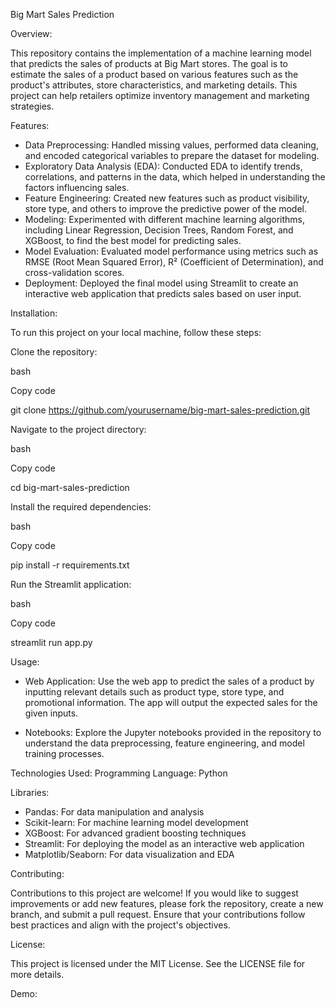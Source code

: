 Big Mart Sales Prediction


Overview:

This repository contains the implementation of a machine learning model that predicts the sales of products at Big Mart stores. The goal is to estimate the sales of a product based on various features such as the product's attributes, store characteristics, and marketing details. This project can help retailers optimize inventory management and marketing strategies.


Features:

- Data Preprocessing: Handled missing values, performed data cleaning, and encoded categorical variables to prepare the dataset for modeling.
- Exploratory Data Analysis (EDA): Conducted EDA to identify trends, correlations, and patterns in the data, which helped in understanding the factors influencing sales.
- Feature Engineering: Created new features such as product visibility, store type, and others to improve the predictive power of the model.
- Modeling: Experimented with different machine learning algorithms, including Linear Regression, Decision Trees, Random Forest, and XGBoost, to find the best model for predicting sales.
- Model Evaluation: Evaluated model performance using metrics such as RMSE (Root Mean Squared Error), R² (Coefficient of Determination), and cross-validation scores.
- Deployment: Deployed the final model using Streamlit to create an interactive web application that predicts sales based on user input.


Installation:

To run this project on your local machine, follow these steps:

Clone the repository:

bash

Copy code

git clone https://github.com/yourusername/big-mart-sales-prediction.git

Navigate to the project directory:

bash

Copy code

cd big-mart-sales-prediction

Install the required dependencies:

bash

Copy code

pip install -r requirements.txt

Run the Streamlit application:

bash

Copy code

streamlit run app.py


Usage:

- Web Application: Use the web app to predict the sales of a product by inputting relevant details such as product type, store type, and promotional information. The app will output the expected sales for the given inputs.

- Notebooks: Explore the Jupyter notebooks provided in the repository to understand the data preprocessing, feature engineering, and model training processes.

Technologies Used:
Programming Language: Python

Libraries:
- Pandas: For data manipulation and analysis
- Scikit-learn: For machine learning model development
- XGBoost: For advanced gradient boosting techniques
- Streamlit: For deploying the model as an interactive web application
- Matplotlib/Seaborn: For data visualization and EDA


Contributing:

Contributions to this project are welcome! If you would like to suggest improvements or add new features, please fork the repository, create a new branch, and submit a pull request. Ensure that your contributions follow best practices and align with the project's objectives.


License:

This project is licensed under the MIT License. See the LICENSE file for more details.

Demo:











